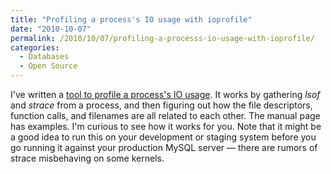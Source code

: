 ```yaml
---
title: "Profiling a process's IO usage with ioprofile"
date: "2010-10-07"
permalink: /2010/10/07/profiling-a-processs-io-usage-with-ioprofile/
categories:
  - Databases
  - Open Source
---
```

I've written a [tool to profile a process's IO usage][1]. It works by gathering *lsof* and *strace* from a process, and then figuring out how the file descriptors, function calls, and filenames are all related to each other. The manual page has examples. I'm curious to see how it works for you. Note that it might be a good idea to run this on your development or staging system before you go running it against your production MySQL server &#8212; there are rumors of strace misbehaving on some kernels.

 [1]: http://aspersa.googlecode.com/svn/html/ioprofile.html

